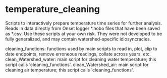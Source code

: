 # temperature_cleaning
Scripts to interactively prepare temperature time series for further analysis. Reads in data directly from Onset logger *.hobo files that have been saved as *.csv.
Use these scripts at your own risk. They were not developed to be fully generalized, and may contain watershed-specific idiosyncracies.

cleaning_functions: functions used by main scripts to read in, plot, clip to date endpoints, remove erroneous readings, collate across years, etc.
clean_Watershed_water: main script for cleaning water temperature; this script calls 'cleaning_functions'.
clean_Watershed_air: main script for cleaning air temperature; this script calls 'cleaning_functions'.
